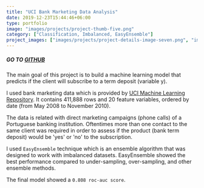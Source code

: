 ```yaml
---
title: "UCI Bank Marketing Data Analysis"
date: 2019-12-23T15:44:46+06:00
type: portfolio
image: "images/projects/project-thumb-five.png"
category: ["Classification, Imbalanced, EasyEnsemble"]
project_images: ["images/projects/project-details-image-seven.png", "images/projects/project-details-image-eight.png"]
---
```


##### GO TO [GITHUB](https://github.com/zoeßyejiseoung/BankMarketing)


The main goal of this project is to build a machine learning model that predicts if the client will subscribe to a term deposit (variable y). 

I used bank marketing data which is provided by [UCI Machine Learning Repository](https://archive.ics.uci.edu/ml/datasets/bank+marketing). It contains 411,888 rows and 20 feature variables, ordered by date (from May 2008 to November 2010).

The data is related with direct marketing campaigns (phone calls) of a Portuguese banking institution. Oftentimes more than one contact to the same client was required in order to assess if the product (bank term deposit) would be 'yes' or 'no' to the subscription.

I used `EasyEnsemble` technique which is an ensemble algorithm that was designed to work with imbalanced datasets. EasyEnsemble showed the best performance compared to under-sampling, over-sampling, and other ensemble methods. 

The final model showed a `0.808 roc-auc score`. 